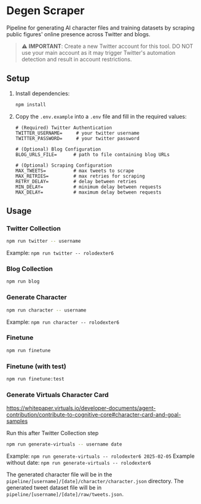 # Degen Scraper

Pipeline for generating AI character files and training datasets by scraping public figures' online presence across Twitter and blogs.

> ⚠️ **IMPORTANT**: Create a new Twitter account for this tool. DO NOT use your main account as it may trigger Twitter's automation detection and result in account restrictions.

## Setup

1. Install dependencies:

   ```bash
   npm install
   ```

2. Copy the `.env.example` into a `.env` file and fill in the required values:

   ```properties
   # (Required) Twitter Authentication
   TWITTER_USERNAME=     # your twitter username
   TWITTER_PASSWORD=     # your twitter password

   # (Optional) Blog Configuration
   BLOG_URLS_FILE=      # path to file containing blog URLs

   # (Optional) Scraping Configuration
   MAX_TWEETS=          # max tweets to scrape
   MAX_RETRIES=         # max retries for scraping
   RETRY_DELAY=         # delay between retries
   MIN_DELAY=           # minimum delay between requests
   MAX_DELAY=           # maximum delay between requests
   ```

## Usage

### Twitter Collection

```bash
npm run twitter -- username
```

Example: `npm run twitter -- rolodexter6`

### Blog Collection

```bash
npm run blog
```

### Generate Character

```bash
npm run character -- username
```

Example: `npm run character -- rolodexter6`

### Finetune

```bash
npm run finetune
```

### Finetune (with test)

```bash
npm run finetune:test
```

### Generate Virtuals Character Card

<https://whitepaper.virtuals.io/developer-documents/agent-contribution/contribute-to-cognitive-core#character-card-and-goal-samples>

Run this after Twitter Collection step

```bash
npm run generate-virtuals -- username date 
```

Example: `npm run generate-virtuals -- rolodexter6 2025-02-05`
Example without date: `npm run generate-virtuals -- rolodexter6`

The generated character file will be in the `pipeline/[username]/[date]/character/character.json` directory.
The generated tweet dataset file will be in `pipeline/[username]/[date]/raw/tweets.json`.
